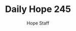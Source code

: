 ---
image: /assets/img/daily-hope-default-artwork.png
title: Daily Hope 245
number: 245
categories:
  - Daily Hope
author: Hope Staff
notes: Daily Hope 245
embed: >-
  EMBED_GOES_HERE
---
